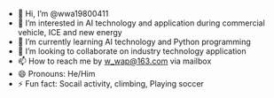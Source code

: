 - 👋 Hi, I’m @wwa19800411
- 👀 I’m interested in AI technology and application during commercial vehicle, ICE and new energy
- 🌱 I’m currently learning AI technology and Python programming
- 💞️ I’m looking to collaborate on industry technology application
- 📫 How to reach me by w_wap@163.com via mailbox
- 😄 Pronouns: He/Him
- ⚡ Fun fact: Socail activity, climbing, Playing soccer

<!---
wwa19800411/wwa19800411 is a ✨ special ✨ repository because its `README.md` (this file) appears on your GitHub profile.
You can click the Preview link to take a look at your changes.
--->
